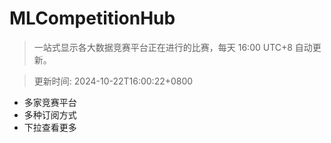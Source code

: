 # MLCompetitionHub

> 一站式显示各大数据竞赛平台正在进行的比赛，每天 16:00 UTC+8 自动更新。
  
> 更新时间: 2024-10-22T16:00:22+0800 

* 多家竞赛平台
* 多种订阅方式
* 下拉查看更多